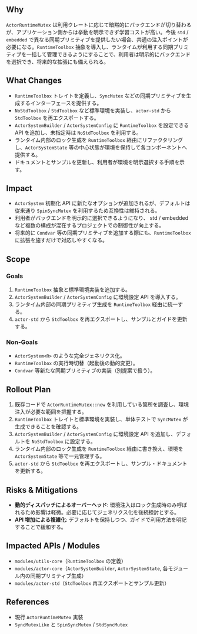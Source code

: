 ## Why
`ActorRuntimeMutex` は利用クレートに応じて暗黙的にバックエンドが切り替わるが、アプリケーション側からは挙動を明示できず学習コストが高い。今後 `std` / `embedded` で異なる同期プリミティブを提供したい場合、共通の注入ポイントが必要になる。`RuntimeToolbox` 抽象を導入し、ランタイムが利用する同期プリミティブを一括して管理できるようにすることで、利用者は明示的にバックエンドを選択でき、将来的な拡張にも備えられる。

## What Changes
- `RuntimeToolbox` トレイトを定義し、`SyncMutex` などの同期プリミティブを生成するインターフェースを提供する。
- `NoStdToolbox` / `StdToolbox` など標準環境を実装し、`actor-std` から `StdToolbox` を再エクスポートする。
- `ActorSystemBuilder` / `ActorSystemConfig` に `RuntimeToolbox` を設定できる API を追加し、未指定時は `NoStdToolbox` を利用する。
- ランタイム内部のロック生成を `RuntimeToolbox` 経由にリファクタリングし、`ActorSystemState` 等の中心状態が環境を保持して各コンポーネントへ提供する。
- ドキュメントとサンプルを更新し、利用者が環境を明示選択する手順を示す。

## Impact
- `ActorSystem` 初期化 API に新たなオプションが追加されるが、デフォルトは従来通り `SpinSyncMutex` を利用するため互換性は維持される。
- 利用者がバックエンドを明示的に選択できるようになり、 std / embedded など複数の構成が混在するプロジェクトでの制御性が向上する。
- 将来的に `Condvar` 等の同期プリミティブを追加する際にも、`RuntimeToolbox` に拡張を施すだけで対応しやすくなる。

## Scope
### Goals
1. `RuntimeToolbox` 抽象と標準環境実装を追加する。
2. `ActorSystemBuilder` / `ActorSystemConfig` に環境設定 API を導入する。
3. ランタイム内部の同期プリミティブ生成を `RuntimeToolbox` 経由に統一する。
4. `actor-std` から `StdToolbox` を再エクスポートし、サンプルとガイドを更新する。

### Non-Goals
- `ActorSystem<R>` のような完全ジェネリクス化。
- `RuntimeToolbox` の実行時切替（起動後の動的変更）。
- `Condvar` 等新たな同期プリミティブの実装（別提案で扱う）。

## Rollout Plan
1. 既存コードで `ActorRuntimeMutex::new` を利用している箇所を調査し、環境注入が必要な範囲を把握する。
2. `RuntimeToolbox` トレイトと標準環境を実装し、単体テストで `SyncMutex` が生成できることを確認する。
3. `ActorSystemBuilder` / `ActorSystemConfig` に環境設定 API を追加し、デフォルトを `NoStdToolbox` に設定する。
4. ランタイム内部のロック生成を `RuntimeToolbox` 経由に書き換え、環境を `ActorSystemState` 等で一元管理する。
5. `actor-std` から `StdToolbox` を再エクスポートし、サンプル・ドキュメントを更新する。

## Risks & Mitigations
- **動的ディスパッチによるオーバーヘッド**: 環境注入はロック生成時のみ呼ばれるため影響は軽微。必要に応じてジェネリクス化を後続検討とする。
- **API 増加による複雑化**: デフォルトを保持しつつ、ガイドで利用方法を明記することで緩和する。

## Impacted APIs / Modules
- `modules/utils-core`（`RuntimeToolbox` の定義）
- `modules/actor-core`（`ActorSystemBuilder`, `ActorSystemState`, 各モジュール内の同期プリミティブ生成）
- `modules/actor-std`（`StdToolbox` 再エクスポートとサンプル更新）

## References
- 現行 `ActorRuntimeMutex` 実装
- `SyncMutexLike` と `SpinSyncMutex` / `StdSyncMutex`
